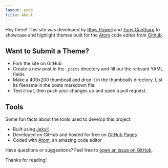```yaml
---
layout: page
title: About
---
```


Hey there! This site was developed by [Rhys Powell](http://rpowell.me) and [Tony Guntharp](http://fusion94.org) to showcase and highlight themes built for the [Atom](http://atom.io) code editor from [Github](https://github.com).

## Want to Submit a Theme?

* Fork the site on GitHub
* Create a new post in the `_posts` directory and fill out the relevant YAML fields
* Make a 400x200 thumbnail and drop it in the thumbnails directory. List its filename in the posts markdown file.
* Test it out, then push your changes up and open a pull request.

## Tools

Some fun facts about the tools used to develop this project:

* Built using [Jekyll](http://jekyllrb.com)
* Developed on GitHub and hosted for free on [GitHub Pages](https://pages.github.com)
* Coded with [Atom](http://atom.io), an amazing code editor

Have questions or suggestions? Feel free to [open an issue on GitHub](https://github.com/atom-themes/atom-themes.github.io/issues/new).

Thanks for reading!

